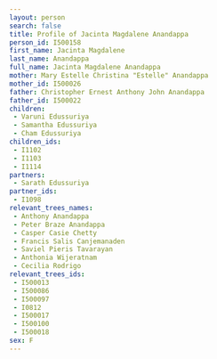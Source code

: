 ```yaml
---
layout: person
search: false
title: Profile of Jacinta Magdalene Anandappa
person_id: I500158
first_name: Jacinta Magdalene
last_name: Anandappa
full_name: Jacinta Magdalene Anandappa
mother: Mary Estelle Christina "Estelle" Anandappa
mother_id: I500026
father: Christopher Ernest Anthony John Anandappa
father_id: I500022
children:
 - Varuni Edussuriya
 - Samantha Edussuriya
 - Cham Edussuriya
children_ids:
 - I1102
 - I1103
 - I1114
partners:
 - Sarath Edussuriya
partner_ids:
 - I1098
relevant_trees_names:
 - Anthony Anandappa
 - Peter Braze Anandappa
 - Casper Casie Chetty
 - Francis Salis Canjemanaden
 - Saviel Pieris Tavarayan
 - Anthonia Wijeratnam
 - Cecilia Rodrigo
relevant_trees_ids:
 - I500013
 - I500086
 - I500097
 - I0812
 - I500017
 - I500100
 - I500018
sex: F
---
```


